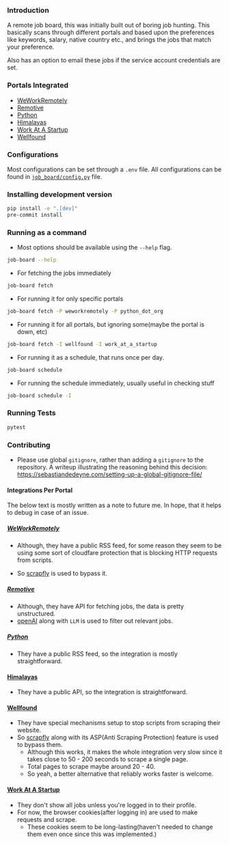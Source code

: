 ### Introduction

A remote job board, this was initially built out of boring job hunting.
This basically scans through different portals and based upon the preferences
like keywords, salary, native country etc., and brings the
jobs that match your preference.

Also has an option to email these jobs if the service account
credentials are set.

### Portals Integrated
- [WeWorkRemotely](https://weworkremotely.com)
- [Remotive](https://remotive.com)
- [Python](https://python.org)
- [Himalayas](https://himalayas.app)
- [Work At A Startup](https://workatastartup.com)
- [Wellfound](https://wellfound.com)

### Configurations

Most configurations can be set through a `.env` file. All configurations
can be found in [`job_board/config.py`](./job_board/config.py) file.


### Installing development version
```sh
pip install -e ".[dev]"
pre-commit install
```

### Running as a command

- Most options should be available using the `--help` flag.

```sh
job-board --help
```

- For fetching the jobs immediately

```sh
job-board fetch
```

- For running it for only specific portals
```sh
job-board fetch -P weworkremotely -P python_dot_org
```

- For running it for all portals, but ignoring some(maybe the portal is down, etc)
```sh
job-board fetch -I wellfound -I work_at_a_startup
```

- For running it as a schedule, that runs once per day.

```sh
job-board schedule
```

- For running the schedule immediately, usually useful in checking stuff

```sh
job-board schedule -I
```

### Running Tests

```sh
pytest
```

### Contributing

- Please use global `gitignore`, rather than adding a `gitignore` to the repository.
A writeup illustrating the reasoning behind this decision: https://sebastiandedeyne.com/setting-up-a-global-gitignore-file/

#### Integrations Per Portal

The below text is mostly written as a note to future me.
In hope, that it helps to debug in case of an issue.

##### [WeWorkRemotely](https://weworkremotely.com)

- Although, they have a public RSS feed, for some reason they seem to be
using some sort of cloudfare protection that is blocking HTTP requests
from scripts.

- So [scrapfly](https://scrapfly.io) is used to bypass it.


##### [Remotive](https://remotive.com)
- Although, they have API for fetching jobs, the data is pretty unstructured.
- [openAI](https://openai.com) along with `LLM` is used to filter
out relevant jobs.


##### [Python](https://python.org)
- They have a public RSS feed, so the integration is mostly straightforward.


#### [Himalayas](https://himalayas.app)
- They have a public API, so the integration is straightforward.


#### [Wellfound](https://wellfound.com)
- They have special mechanisms setup to stop scripts from scraping
  their website.
- So [scrapfly](https://scrapfly.io) along with its ASP(Anti Scraping Protection)
  feature is used to bypass them.
    - Although this works, it makes the whole integration very slow
      since it takes close to 50 - 200 seconds to scrape a single page.
    - Total pages to scrape maybe around 20 - 40.
    - So yeah, a better alternative that reliably works faster is welcome.


#### [Work At A Startup](https://workatastartup.com)
- They don't show all jobs unless you're logged in to their profile.
- For now, the browser cookies(after logging in) are used
  to make requests and scrape.
    - These cookies seem to be long-lasting(haven't needed to change them even
    once since this was implemented.)
